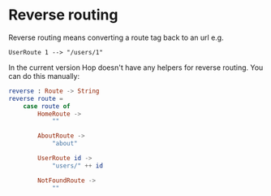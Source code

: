 # Reverse routing

Reverse routing means converting a route tag back to an url e.g.

```
UserRoute 1 --> "/users/1"
```

In the current version Hop doesn't have any helpers for reverse routing. You can do this manually:

```elm
reverse : Route -> String
reverse route =
    case route of
        HomeRoute ->
            ""

        AboutRoute ->
            "about"

        UserRoute id ->
            "users/" ++ id 

        NotFoundRoute ->
            ""
```
